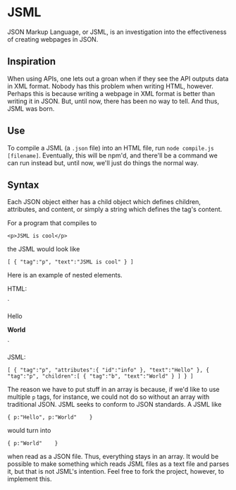 # JSML

JSON Markup Language, or JSML, is an investigation into the effectiveness of creating webpages in JSON.

## Inspiration

When using APIs, one lets out a groan when if they see the API outputs data in XML format. Nobody has this problem when writing HTML, however. Perhaps this is because writing a webpage in XML format is better than writing it in JSON. But, until now, there has been no way to tell. And thus, JSML was born. 

## Use

To compile a JSML (a `.json` file) into an HTML file, run `node compile.js [filename]`. Eventually, this will be npm'd, and there'll be a command we can run instead but, until now, we'll just do things the normal way.

## Syntax

Each JSON object either has a child object which defines children, attributes, and content, or simply a string which defines the tag's content.

For a program that compiles to 

`<p>JSML is cool</p>`

the JSML would look like

`[
	{
		"tag":"p",
		"text":"JSML is cool"
	}
]`



Here is an example of nested elements.

HTML:

`<div>
	<p id="info">Hello</p>
	<p>
		<b>World</b>
	</p>
</div>`

JSML:

`[
	{
		"tag":"p",
		"attributes":{
			"id":"info"
		},
		"text":"Hello"
	},
	{
		"tag":"p",
		"children":[
			{
				"tag":"b",
				"text":"World"
			}
		]
	}
]`

The reason we have to put stuff in an array is because, if we'd like to use multiple `p` tags, for instance, we could not do so without an array with traditional JSON. JSML seeks to conform to JSON standards. A JSML like

`{
	p:"Hello",
	p:"World"	
}`

would turn into 

`{
	p:"World"	
}`

when read as a JSON file. Thus, everything stays in an array. It would be possible to make something which reads JSML files as a text file and parses it, but that is not JSML's intention. Feel free to fork the project, however, to implement this.